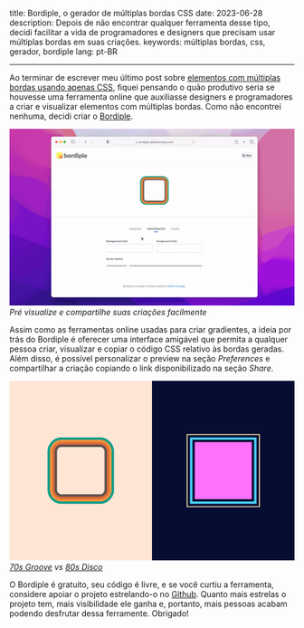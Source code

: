 title: Bordiple, o gerador de múltiplas bordas CSS
date: 2023-06-28
description: Depois de não encontrar qualquer ferramenta desse tipo, decidi facilitar a vida de programadores e designers que precisam usar múltiplas bordas em suas criações.
keywords: múltiplas bordas, css, gerador, bordiple
lang: pt-BR

---

Ao terminar de escrever meu último post sobre [elementos com múltiplas bordas usando apenas CSS](https://rafaelcamargo.com/blog/elementos-com-multiplas-bordas-usando-apenas-css/), fiquei pensando o quão produtivo seria se houvesse uma ferramenta online que auxiliasse designers e programadores a criar e visualizar elementos com múltiplas bordas. Como não encontrei nenhuma, decidi criar o [Bordiple](https://bordiple.rafaelcamargo.com/).

![Animação demonstrando o uso das funcionalidades de preferência e compartilhamento do Bordiple](../../images/bordiple-preferences-share.gif)  
_Pré visualize e compartilhe suas criações facilmente_

Assim como as ferramentas online usadas para criar gradientes, a ideia por trás do Bordiple é oferecer uma interface amigável que permita a qualquer pessoa criar, visualizar e copiar o código CSS relativo às bordas geradas. Além disso, é possível personalizar o preview na seção *Preferences* e compartilhar a criação copiando o link disponibilizado na seção *Share*.

![Exemplos de múltiplas bordas geradas pelo Bordiple. Uma no estilo setentista e outro no estilo oitentista.](../../images/bordiple-posters.png)  
_[70s Groove](https://bordiple.rafaelcamargo.com/?b=W3sid2lkdGgiOjUsImNvbG9yIjoiIzVjNTA0YyJ9LHsid2lkdGgiOjUsImNvbG9yIjoiI2RmNmIzOSJ9LHsid2lkdGgiOjUsImNvbG9yIjoiI2VlOTQzZCJ9LHsid2lkdGgiOjUsImNvbG9yIjoiIzBmOWQ4YiJ9XQ&p=eyJiZ0NvbG9yIjoiI2ZmZTZkNCIsImZnQ29sb3IiOiIjZmZlNmQ0IiwiYm9yZGVyUmFkaXVzIjoiMTAifQ) vs [80s Disco](https://bordiple.rafaelcamargo.com/?b=W3sid2lkdGgiOjUsImNvbG9yIjoiIzA3MGMzMiJ9LHsid2lkdGgiOjUsImNvbG9yIjoiIzRhY2ZmZiJ9LHsid2lkdGgiOjUsImNvbG9yIjoiIzA3MGMzMiJ9LHsid2lkdGgiOiIyIiwiY29sb3IiOiIjZmZlZGFlIn1d&p=eyJiZ0NvbG9yIjoiIzA3MGMzMiIsImZnQ29sb3IiOiIjZmY3MmZjIiwiYm9yZGVyUmFkaXVzIjoiMCJ9)_

O Bordiple é gratuito, seu código é livre, e se você curtiu a ferramenta, considere apoiar o projeto estrelando-o no [Github](https://github.com/rafaelcamargo/bordiple). Quanto mais estrelas o projeto tem, mais visibilidade ele ganha e, portanto, mais pessoas acabam podendo desfrutar dessa ferramente. Obrigado!
